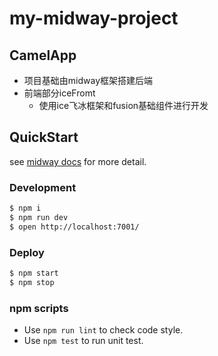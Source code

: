 # my-midway-project

## CamelApp
- 项目基础由midway框架搭建后端
- 前端部分iceFromt
    - 使用ice飞冰框架和fusion基础组件进行开发
    
## QuickStart

<!-- add docs here for user -->

see [midway docs][midway] for more detail.

### Development

```bash
$ npm i
$ npm run dev
$ open http://localhost:7001/
```

### Deploy

```bash
$ npm start
$ npm stop
```

### npm scripts

- Use `npm run lint` to check code style.
- Use `npm test` to run unit test.


[midway]: https://midwayjs.org
